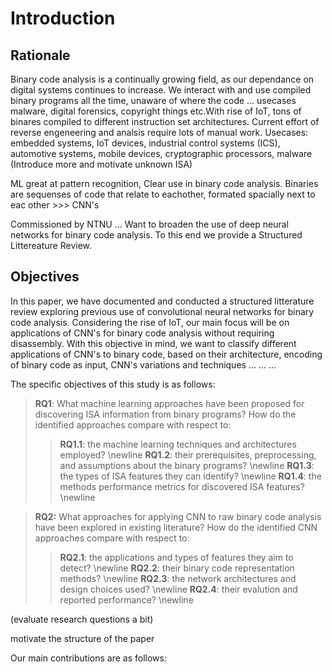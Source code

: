 # Introduction

## Rationale
<!-- 
  - Why reverse engineering is important, usecases, embedded systems, Binary analysis is first step of RE
  - IoT and embedded diverse architectures, hard to develop one fits all. ML aids in this field, features.
      - Finding out what architecture something is lets us start reverse engineering
  - "Trational" ML requires feature engineering, Deep learning. CNN can automatically detect features/motivate CNN conceptually for this taks
  - No literature reviews exist for ML architecture/ISA detection. Preliminary searches reviealed that CNN have been applied to binary code before. One No high quality revires on techniques for CNNs applied to binary code
 -->

Binary code analysis is a continually growing field, as our dependance on digital systems continues to increase. We interact with and use compiled binary programs all the time, unaware of where the code ... usecases malware, digital forensics, copyright things etc.With rise of IoT, tons of binares compiled to different instruction set architectures. Current effort of reverse engeneering and analsis require lots of manual work. Usecases: embedded systems, IoT devices, industrial control systems (ICS), automotive systems, mobile devices, cryptographic processors, malware (Introduce more and motivate unknown ISA)

ML great at pattern recognition, Clear use in binary code analysis. Binaries are sequenses of code that relate to eachother, formated spacially next to eac other >>> CNN's

Commissioned by NTNU ... Want to broaden the use of deep neural networks for binary code analysis. To this end we provide a Structured Littereature Review.

## Objectives
<!-- 
  - An explicit and concise statement of the review objective(s) or question(s) will help readers understand the scope of the review 
 -->

In this paper, we have documented and conducted a structured litterature review exploring previous use of convolutional neural networks for binary code analysis. Considering the rise of IoT, our main focus will be on applications of CNN's for binary code analysis without requiring disassembly. With this objective in mind, we want to classify different applications of CNN's to binary code, based on their architecture, encoding of binary code as input, CNN's variations and techniques ... ... ...

The specific objectives of this study is as follows:

> **RQ1**: What machine learning approaches have been proposed for discovering ISA information from binary programs? How do the identified approaches compare with respect to:
>
> > **RQ1.1**: the machine learning techniques and architectures employed? \newline
> > **RQ1.2**: their prerequisites, preprocessing, and assumptions about the binary programs? \newline
> > **RQ1.3**: the types of ISA features they can identify? \newline
> > **RQ1.4**: the methods performance metrics for discovered ISA features? \newline <!-- TODO: Brukes trenger vi denne? -->

> **RQ2:** What approaches for applying CNN to raw binary code analysis have been explored in existing literature? How do the identified CNN approaches compare with respect to:
>
> > **RQ2.1**: the applications and types of features they aim to detect? \newline
> > **RQ2.2**: their binary code representation methods? \newline
> > **RQ2.3**: the network architectures and design choices used? \newline
> > **RQ2.4**: their evalution and reported performance? \newline

(evaluate research questions a bit)

motivate the structure of the paper

Our main contributions are as follows:
